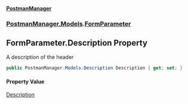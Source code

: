 #### [PostmanManager](PostmanManager.md 'PostmanManager')
### [PostmanManager.Models](PostmanManager.md#PostmanManager.Models 'PostmanManager.Models').[FormParameter](PostmanManager.md#PostmanManager.Models.FormParameter 'PostmanManager.Models.FormParameter')

## FormParameter.Description Property

A description of the header

```csharp
public PostmanManager.Models.Description Description { get; set; }
```

#### Property Value
[Description](PostmanManager.md#PostmanManager.Models.Description 'PostmanManager.Models.Description')